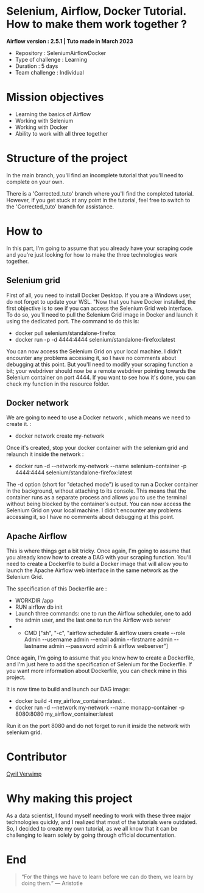 # Selenium, Airflow, Docker Tutorial. How to make them work together ?

__Airflow version : 2.5.1 | Tuto made in March 2023__

* Repository : SeleniumAirflowDocker
* Type of challenge : Learning
* Duration : 5 days
* Team challenge : Individual

# Mission objectives

* Learning the basics of Airflow
* Working with Selenium
* Working with Docker
* Ability to work with all three together

# Structure of the project

In the main branch, you'll find an incomplete tutorial that you'll need to complete on your own.

There is a 'Corrected_tuto' branch where you'll find the completed tutorial. However, if you get stuck at any point in the tutorial, feel free to switch to the 'Corrected_tuto' branch for assistance.

# How to 

In this part, I'm going to assume that you already have your scraping code and you're just looking for how to make the three technologies work together.

## __Selenium grid__

First of all, you need to install Docker Desktop. If you are a Windows user, do not forget to update your WSL.
"Now that you have Docker installed, the first objective is to see if you can access the Selenium Grid web interface. To do so, you'll need to pull the Selenium Grid image in Docker and launch it using the dedicated port. The command to do this is:
* docker pull selenium/standalone-firefox     
* docker run -p -d 4444:4444 selenium/standalone-firefox:latest  

You can now access the Selenium Grid on your local machine. I didn't encounter any problems accessing it, so I have no comments about debugging at this point. But you'll need to modify your scraping function a bit; your webdriver should now be a remote webdriver pointing towards the Selenium container on port 4444. If you want to see how it's done, you can check my function in the resource folder.

## __Docker network__

We are going to need to use a Docker network , which means we need to create it. :
* docker network create my-network 

Once it's created, stop your docker container with the selenium grid and relaunch it inside the network : 
* docker run -d --network my-network --name selenium-container -p 4444:4444 selenium/standalone-firefox:latest

The -d option (short for "detached mode") is used to run a Docker container in the background, without attaching to its console. This means that the container runs as a separate process and allows you to use the terminal without being blocked by the container's output.
You can now access the Selenium Grid on your local machine. I didn't encounter any problems accessing it, so I have no comments about debugging at this point.

## __Apache Airflow__

This is where things get a bit tricky. Once again, I'm going to assume that you already know how to create a DAG with your scraping function.
You'll need to create a Dockerfile to build a Docker image that will allow you to launch the Apache Airflow web interface in the same network as the Selenium Grid.

The specification of this Dockerfile are : 
* WORKDIR /app
* RUN airflow db init
* Launch three commands: one to run the Airflow scheduler, one to add the admin user, and the last one to run the Airflow web server
* * CMD ["sh", "-c", "airflow scheduler & airflow users  create --role Admin --username admin --email admin --firstname admin --lastname admin --password admin & airflow webserver"]

Once again, I'm going to assume that you know how to create a Dockerfile, and I'm just here to add the specification of Selenium for the Dockerfile. If you want more information about Dockerfile, you can check mine in this project.

It is now time to build and launch our DAG image:
* docker build -t my_airflow_container:latest .   
* docker run -d --network my-network --name monapp-container -p 8080:8080 my_airflow_container:latest

Run it on the port 8080 and do not forget to run it inside the network with selenium grid.

# Contributor 

[Cyril Verwimp](https://www.linkedin.com/in/cyril-verwimp-8a0457208/)

# Why making this project
As a data scientist, I found myself needing to work with these three major technologies quickly, and I realized that most of the tutorials were outdated. So, I decided to create my own tutorial, as we all know that it can be challenging to learn solely by going through official documentation.
# End
>“For the things we have to learn before we can do them, we learn by doing them.”
― Aristotle